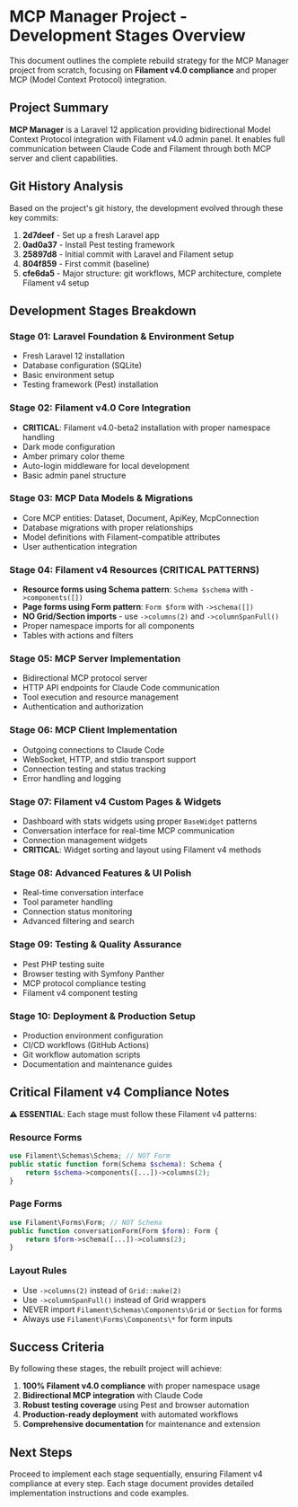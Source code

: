 # MCP Manager Project - Development Stages Overview

This document outlines the complete rebuild strategy for the MCP Manager project from scratch, focusing on **Filament v4.0 compliance** and proper MCP (Model Context Protocol) integration.

## Project Summary

**MCP Manager** is a Laravel 12 application providing bidirectional Model Context Protocol integration with Filament v4.0 admin panel. It enables full communication between Claude Code and Filament through both MCP server and client capabilities.

## Git History Analysis

Based on the project's git history, the development evolved through these key commits:

1. **2d7deef** - Set up a fresh Laravel app
2. **0ad0a37** - Install Pest testing framework
3. **25897d8** - Initial commit with Laravel and Filament setup
4. **804f859** - First commit (baseline)
5. **cfe6da5** - Major structure: git workflows, MCP architecture, complete Filament v4 setup

## Development Stages Breakdown

### Stage 01: Laravel Foundation & Environment Setup
- Fresh Laravel 12 installation
- Database configuration (SQLite)
- Basic environment setup
- Testing framework (Pest) installation

### Stage 02: Filament v4.0 Core Integration
- **CRITICAL**: Filament v4.0-beta2 installation with proper namespace handling
- Dark mode configuration
- Amber primary color theme
- Auto-login middleware for local development
- Basic admin panel structure

### Stage 03: MCP Data Models & Migrations
- Core MCP entities: Dataset, Document, ApiKey, McpConnection
- Database migrations with proper relationships
- Model definitions with Filament-compatible attributes
- User authentication integration

### Stage 04: Filament v4 Resources (CRITICAL PATTERNS)
- **Resource forms using Schema pattern**: `Schema $schema` with `->components([])`
- **Page forms using Form pattern**: `Form $form` with `->schema([])`
- **NO Grid/Section imports** - use `->columns(2)` and `->columnSpanFull()`
- Proper namespace imports for all components
- Tables with actions and filters

### Stage 05: MCP Server Implementation
- Bidirectional MCP protocol server
- HTTP API endpoints for Claude Code communication
- Tool execution and resource management
- Authentication and authorization

### Stage 06: MCP Client Implementation
- Outgoing connections to Claude Code
- WebSocket, HTTP, and stdio transport support
- Connection testing and status tracking
- Error handling and logging

### Stage 07: Filament v4 Custom Pages & Widgets
- Dashboard with stats widgets using proper `BaseWidget` patterns
- Conversation interface for real-time MCP communication
- Connection management widgets
- **CRITICAL**: Widget sorting and layout using Filament v4 methods

### Stage 08: Advanced Features & UI Polish
- Real-time conversation interface
- Tool parameter handling
- Connection status monitoring
- Advanced filtering and search

### Stage 09: Testing & Quality Assurance
- Pest PHP testing suite
- Browser testing with Symfony Panther
- MCP protocol compliance testing
- Filament v4 component testing

### Stage 10: Deployment & Production Setup
- Production environment configuration
- CI/CD workflows (GitHub Actions)
- Git workflow automation scripts
- Documentation and maintenance guides

## Critical Filament v4 Compliance Notes

**⚠️ ESSENTIAL**: Each stage must follow these Filament v4 patterns:

### Resource Forms
```php
use Filament\Schemas\Schema; // NOT Form
public static function form(Schema $schema): Schema {
    return $schema->components([...])->columns(2);
}
```

### Page Forms  
```php
use Filament\Forms\Form; // NOT Schema
public function conversationForm(Form $form): Form {
    return $form->schema([...])->columns(2);
}
```

### Layout Rules
- Use `->columns(2)` instead of `Grid::make(2)`
- Use `->columnSpanFull()` instead of Grid wrappers
- NEVER import `Filament\Schemas\Components\Grid` or `Section` for forms
- Always use `Filament\Forms\Components\*` for form inputs

## Success Criteria

By following these stages, the rebuilt project will achieve:

1. **100% Filament v4.0 compliance** with proper namespace usage
2. **Bidirectional MCP integration** with Claude Code
3. **Robust testing coverage** using Pest and browser automation
4. **Production-ready deployment** with automated workflows
5. **Comprehensive documentation** for maintenance and extension

## Next Steps

Proceed to implement each stage sequentially, ensuring Filament v4 compliance at every step. Each stage document provides detailed implementation instructions and code examples.